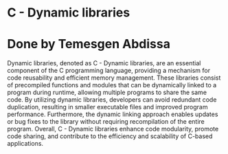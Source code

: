 # C - Dynamic libraries
# Done by Temesgen Abdissa

Dynamic libraries, denoted as C - Dynamic libraries, are an essential component of the C programming language, providing a mechanism for code reusability and efficient memory management. These libraries consist of precompiled functions and modules that can be dynamically linked to a program during runtime, allowing multiple programs to share the same code. By utilizing dynamic libraries, developers can avoid redundant code duplication, resulting in smaller executable files and improved program performance. Furthermore, the dynamic linking approach enables updates or bug fixes to the library without requiring recompilation of the entire program. Overall, C - Dynamic libraries enhance code modularity, promote code sharing, and contribute to the efficiency and scalability of C-based applications.
